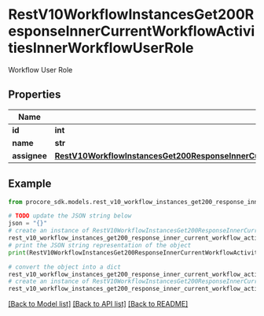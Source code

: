 # RestV10WorkflowInstancesGet200ResponseInnerCurrentWorkflowActivitiesInnerWorkflowUserRole

Workflow User Role

## Properties

Name | Type | Description | Notes
------------ | ------------- | ------------- | -------------
**id** | **int** | ID | [optional] 
**name** | **str** | Name | [optional] 
**assignee** | [**RestV10WorkflowInstancesGet200ResponseInnerCurrentWorkflowActivitiesInnerWorkflowUserRoleAssignee**](RestV10WorkflowInstancesGet200ResponseInnerCurrentWorkflowActivitiesInnerWorkflowUserRoleAssignee.md) |  | [optional] 

## Example

```python
from procore_sdk.models.rest_v10_workflow_instances_get200_response_inner_current_workflow_activities_inner_workflow_user_role import RestV10WorkflowInstancesGet200ResponseInnerCurrentWorkflowActivitiesInnerWorkflowUserRole

# TODO update the JSON string below
json = "{}"
# create an instance of RestV10WorkflowInstancesGet200ResponseInnerCurrentWorkflowActivitiesInnerWorkflowUserRole from a JSON string
rest_v10_workflow_instances_get200_response_inner_current_workflow_activities_inner_workflow_user_role_instance = RestV10WorkflowInstancesGet200ResponseInnerCurrentWorkflowActivitiesInnerWorkflowUserRole.from_json(json)
# print the JSON string representation of the object
print(RestV10WorkflowInstancesGet200ResponseInnerCurrentWorkflowActivitiesInnerWorkflowUserRole.to_json())

# convert the object into a dict
rest_v10_workflow_instances_get200_response_inner_current_workflow_activities_inner_workflow_user_role_dict = rest_v10_workflow_instances_get200_response_inner_current_workflow_activities_inner_workflow_user_role_instance.to_dict()
# create an instance of RestV10WorkflowInstancesGet200ResponseInnerCurrentWorkflowActivitiesInnerWorkflowUserRole from a dict
rest_v10_workflow_instances_get200_response_inner_current_workflow_activities_inner_workflow_user_role_from_dict = RestV10WorkflowInstancesGet200ResponseInnerCurrentWorkflowActivitiesInnerWorkflowUserRole.from_dict(rest_v10_workflow_instances_get200_response_inner_current_workflow_activities_inner_workflow_user_role_dict)
```
[[Back to Model list]](../README.md#documentation-for-models) [[Back to API list]](../README.md#documentation-for-api-endpoints) [[Back to README]](../README.md)


